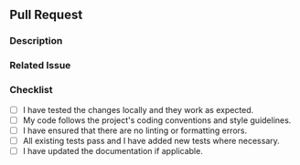 ## Pull Request

<!--- Provide a general summary of the changes in the Title above -->

### Description

<!--- Describe your changes in detail -->

### Related Issue

<!--- If your pull request is related to any issue, mention it here with the issue number -->

### Checklist

<!--- Go through the following checklist and mark the ones that apply. -->
- [ ] I have tested the changes locally and they work as expected.
- [ ] My code follows the project's coding conventions and style guidelines.
- [ ] I have ensured that there are no linting or formatting errors.
- [ ] All existing tests pass and I have added new tests where necessary.
- [ ] I have updated the documentation if applicable.
